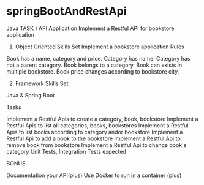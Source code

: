 # springBootAndRestApi
Java
TASK ) API Application
Implement a Restful API for bookstore application
 
1) Object Oriented Skills Set
Implement a bookstore application
Rules
 
Book has a name, category and price.
Category has name.
Category has not a parent category.
Book belongs to a category.
Book can exists in multiple bookstore.
Book price changes according to bookstore city.
 
 
2) Framework Skills Set
 
Java & Spring Boot
 
Tasks
 
Implement a Restful Apis to create a category, book, bookstore
Implement a Restful Apis to list all categories, books, bookstores
Implement a Restful Apis to list books according to category andor bookstore
Implement a Restful Api to add a book to the bookstore
Implement a Restful Api to remove book from bookstore
Implement a Restful Api to change book's category
Unit Tests, Integration Tests expected
 
BONUS
 
Documentation your API(plus)
Use Docker to run in a container (plus)
